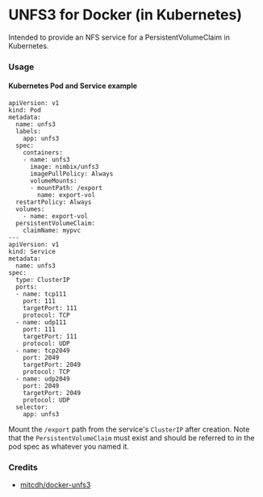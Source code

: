 # UNFS3 for Docker (in Kubernetes)

Intended to provide an NFS service for a PersistentVolumeClaim in Kubernetes.

### Usage

#### Kubernetes Pod and Service example
````
apiVersion: v1
kind: Pod
metadata:
  name: unfs3
  labels:
    app: unfs3
  spec:
    containers:
    - name: unfs3
      image: nimbix/unfs3
      imagePullPolicy: Always
      volumeMounts:
      - mountPath: /export
        name: export-vol
  restartPolicy: Always
  volumes:
    - name: export-vol
  persistentVolumeClaim:
    claimName: mypvc
---
apiVersion: v1
kind: Service
metadata:
  name: unfs3
spec:
  type: ClusterIP
  ports:
  - name: tcp111
    port: 111
    targetPort: 111
    protocol: TCP
  - name: udp111
    port: 111
    targetPort: 111
    protocol: UDP
  - name: tcp2049
    port: 2049
    targetPort: 2049
    protocol: TCP
  - name: udp2049
    port: 2049
    targetPort: 2049
    protocol: UDP
  selector:
    app: unfs3
````
Mount the `/export` path from the service's `ClusterIP` after creation.  Note that the `PersistentVolumeClaim` must exist and should be referred to in the pod spec as whatever you named it.

### Credits
* [mitcdh/docker-unfs3](https://github.com/mitcdh/docker-unfs3)
